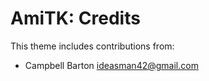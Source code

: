 AmiTK: Credits
==============

This theme includes contributions from:

* Campbell Barton <ideasman42@gmail.com>
